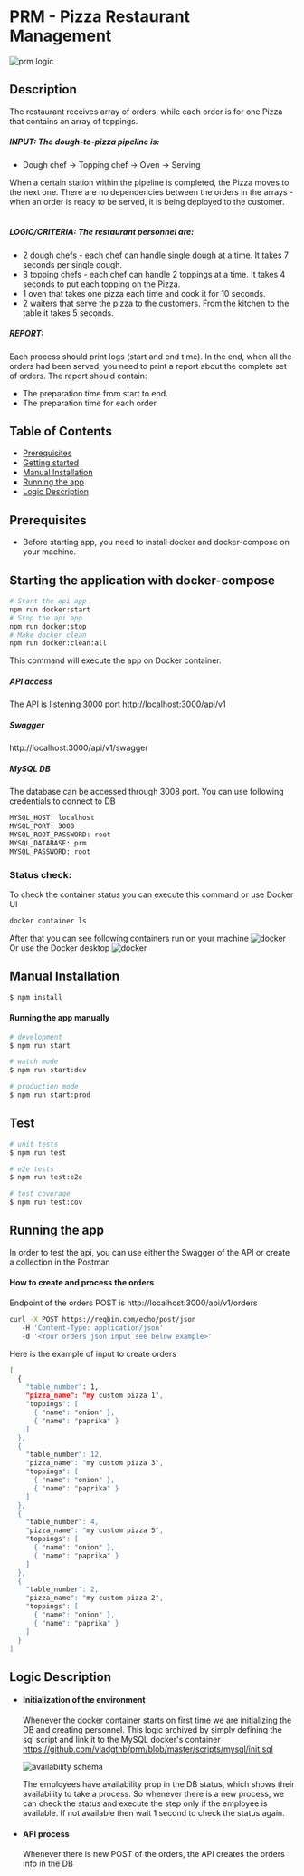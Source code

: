 # PRM - Pizza Restaurant Management

![prm logic](https://github.com/vladgthb/prm/blob/master/images/logic.png?raw=true)

## Description

The restaurant receives array of orders, while each order is for one Pizza that contains an array of
toppings.
##### INPUT: The dough-to-pizza pipeline is:
- Dough chef -> Topping chef -> Oven -> Serving

When a certain station within the pipeline is completed, the Pizza moves to the next one. There are no
dependencies between the orders in the arrays - when an order is ready to be served, it is being
deployed to the customer.
<br />
<br />
##### LOGIC/CRITERIA: The restaurant personnel are:
- 2 dough chefs - each chef can handle single dough at a time. It takes 7 seconds per single dough.
- 3 topping chefs - each chef can handle 2 toppings at a time. It takes 4 seconds to put each
topping on the Pizza.
- 1 oven that takes one pizza each time and cook it for 10 seconds.
- 2 waiters that serve the pizza to the customers. From the kitchen to the table it takes 5 seconds.
##### REPORT:
Each process should print logs (start and end time).
In the end, when all the orders had been served, you need to print a report about the complete set of
orders. The report should contain:
- The preparation time from start to end.
- The preparation time for each order.

## Table of Contents

- [Prerequisites](#prerequisites)
- [Getting started](#starting-the-application-with-docker-compose)
- [Manual Installation](#manual-installation)
- [Running the app](#running-the-app)
- [Logic Description](#logic-description)

## Prerequisites
- Before starting app, you need to install docker and docker-compose on your machine.

## Starting the application with docker-compose
```bash
# Start the api app
npm run docker:start
# Stop the api app
npm run docker:stop
# Make docker clean
npm run docker:clean:all
```
This command will execute the app on Docker container.
##### API access
The API is listening 3000 port
http://localhost:3000/api/v1
##### Swagger
http://localhost:3000/api/v1/swagger
##### MySQL DB
The database can be accessed through 3008 port. You can use following credentials to connect to DB
```bash
MYSQL_HOST: localhost
MYSQL_PORT: 3008
MYSQL_ROOT_PASSWORD: root
MYSQL_DATABASE: prm
MYSQL_PASSWORD: root
```

### Status check:
To check the container status you can execute this command or use Docker UI
```bash
docker container ls
```
After that you can see following containers run on your machine
![docker](https://github.com/vladgthb/prm/blob/master/images/terminal.png?raw=true)
Or use the Docker desktop
![docker](https://github.com/vladgthb/prm/blob/master/images/docker.png?raw=true)


## Manual Installation

```bash
$ npm install
```

#### Running the app manually

```bash
# development
$ npm run start

# watch mode
$ npm run start:dev

# production mode
$ npm run start:prod
```

## Test

```bash
# unit tests
$ npm run test

# e2e tests
$ npm run test:e2e

# test coverage
$ npm run test:cov
```

## Running the app
In order to test the api, you can use either the Swagger of the API or create a collection in the Postman
<br/>
#### How to create and process the orders
Endpoint of the orders POST is
http://localhost:3000/api/v1/orders

```bash
curl -X POST https://reqbin.com/echo/post/json
   -H 'Content-Type: application/json'
   -d '<Your orders json input see below example>'
```

Here is the example of input to create orders
```bash
[
  {
    "table_number": 1,
    "pizza_name": "my custom pizza 1",
    "toppings": [
      { "name": "onion" },
      { "name": "paprika" }
    ]
  },
  {
    "table_number": 12,
    "pizza_name": "my custom pizza 3",
    "toppings": [
      { "name": "onion" },
      { "name": "paprika" }
    ]
  },
  {
    "table_number": 4,
    "pizza_name": "my custom pizza 5",
    "toppings": [
      { "name": "onion" },
      { "name": "paprika" }
    ]
  },
  {
    "table_number": 2,
    "pizza_name": "my custom pizza 2",
    "toppings": [
      { "name": "onion" },
      { "name": "paprika" }
    ]
  }
]
```

## Logic Description

- #### Initialization of the environment
    Whenever the docker container starts on first time we are initializing the DB and creating personnel. This logic 
    archived by simply defining the sql script and link it to the MySQL docker's container <br />
    https://github.com/vladgthb/prm/blob/master/scripts/mysql/init.sql

    ![availability schema](https://github.com/vladgthb/prm/blob/master/images/table_availability.png?raw=true)

    The employees have availability prop in the DB status, which shows their availability to take a process. So 
    whenever there is a new process, we can check the status and execute the step only if the employee is available.
    If not available then wait 1 second to check the status again.
- #### API process
    Whenever there is new POST of the orders, the API creates the orders info in the DB
